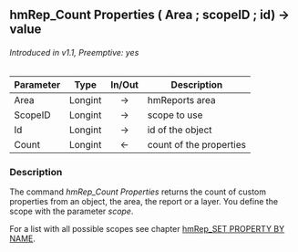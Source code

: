 ## hmRep_Count Properties ( Area ; scopeID ; id) → value
###### Introduced in v1.1, Preemptive: yes

|Parameter|Type|In/Out|Description
|---|---|:---:|---
|Area|Longint|→|hmReports area
|ScopeID|Longint|→|scope to use
|Id|Longint|→|id of the object
|Count|Longint|←|count of the properties

### Description
The command *hmRep_Count Properties* returns the count of custom properties from an object, the area, the report or a layer. You define the scope with the parameter *scope*.

For a list with all possible scopes see chapter [hmRep_SET PROPERTY BY NAME](hmRep_SetPropertyByName.md).
